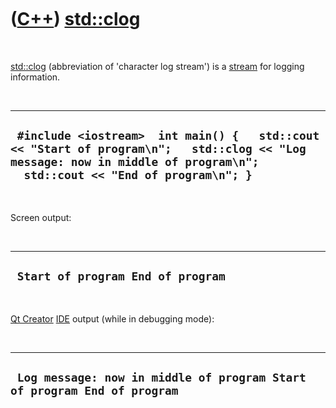



 

 

 

 

 

([C++](Cpp.md)) [std::clog](CppClog.md)
=========================================

 

[std::clog](CppClog.md) (abbreviation of 'character log stream') is a
[stream](CppStream.md) for logging information.

 

  --------------------------------------------------------------------------------------------------------------------------------------------------------------------------
  ` #include <iostream>  int main() {   std::cout << "Start of program\n";   std::clog << "Log message: now in middle of program\n";   std::cout << "End of program\n"; }`
  --------------------------------------------------------------------------------------------------------------------------------------------------------------------------

 

Screen output:

 

  ------------------------------------
  ` Start of program End of program`
  ------------------------------------

 

[Qt Creator](CppQtCreator.md) [IDE](CppIde.md) output (while in
debugging mode):

 

  --------------------------------------------------------------------------
  ` Log message: now in middle of program Start of program End of program`
  --------------------------------------------------------------------------

 

 

 

 

 

 





 



